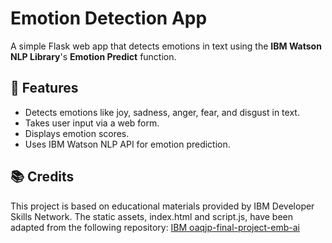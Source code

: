 # Emotion Detection App
A simple Flask web app that detects emotions in text using the **IBM Watson NLP Library**'s **Emotion Predict** function.

## 🚀 Features
- Detects emotions like joy, sadness, anger, fear, and disgust in text.
- Takes user input via a web form.
- Displays emotion scores.
- Uses IBM Watson NLP API for emotion prediction.

## 📚 Credits
This project is based on educational materials provided by IBM Developer Skills Network.
The static assets, index.html and script.js, have been adapted from the following repository:
[IBM oaqjp-final-project-emb-ai](https://github.com/ibm-developer-skills-network/oaqjp-final-project-emb-ai)

